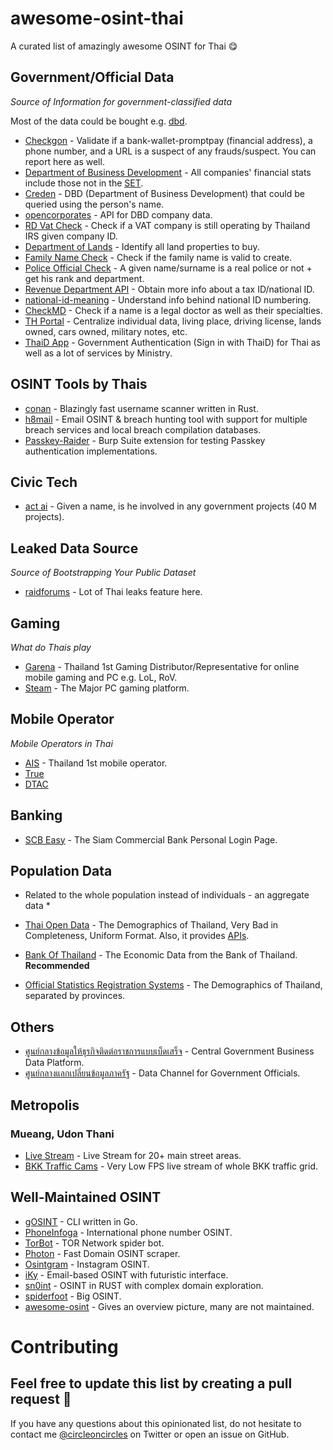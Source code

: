 # awesome-osint-thai
A curated list of amazingly awesome OSINT for Thai 😋

## Government/Official Data

*Source of Information for government-classified data*

Most of the data could be bought e.g. [dbd](https://medium.com/incubate-co-th/%E0%B9%81%E0%B8%8A%E0%B8%A3%E0%B9%8C%E0%B8%9B%E0%B8%A3%E0%B8%B0%E0%B8%AA%E0%B8%9A%E0%B8%81%E0%B8%B2%E0%B8%A3%E0%B8%93%E0%B8%9F%E0%B8%9A%E0%B8%81%E0%B8%95%E0%B8%9F%E0%B8%9A%E0%B8%98%E0%B9%8C/).

* [Checkgon](https://checkgon.go.th/) - Validate if a bank-wallet-promptpay (financial address), a phone number, and a URL is a suspect of any frauds/suspect. You can report here as well.
* [Department of Business Development](http://datawarehouse.dbd.go.th/) - All companies' financial stats include those not in the [SET](https://www.set.or.th/set/mainpage.do?language=en&country=US).
* [Creden](https://creden.co/creditscore/business/main.html) - DBD (Department of Business Development) that could be queried using the person's name.
* [opencorporates](https://opencorporates.com/) - API for DBD company data.
* [RD Vat Check](https://vsreg.rd.go.th/VATINFOWSWeb/jsp/VATInfoWSServlet#) - Check if a VAT company is still operating by Thailand IRS given company ID.
* [Department of Lands](http://dolwms.dol.go.th/tvwebp/) - Identify all land properties to buy.
* [Family Name Check](http://www.khonthai.com/online/WCHECKLNAME/) - Check if the family name is valid to create.
* [Police Official Check](https://www.thaipolice.net/) - A given name/surname is a real police or not + get his rank and department.
* [Revenue Department API](https://zenateconnect.github.io/RevenueDepartmentService/) - Obtain more info about a tax ID/national ID.
* [national-id-meaning](https://github.com/heypoom/national-id-meaning) - Understand info behind national ID numbering.
* [CheckMD](https://checkmd.tmc.or.th/) - Check if a name is a legal doctor as well as their specialties.
* [TH Portal](https://thportal.bora.dopa.go.th/#/) - Centralize individual data, living place, driving license, lands owned, cars owned, military notes, etc.
* [ThaiD App](https://play.google.com/store/apps/details?id=th.go.dopa.bora.dims.ddopa&hl=en&pli=1) - Government Authentication (Sign in with ThaiD) for Thai as well as a lot of services by Ministry.

## OSINT Tools by Thais
* [conan](https://github.com/tomhoma/conan) - Blazingly fast username scanner written in Rust.
* [h8mail](https://github.com/siamthanathack/h8mail) - Email OSINT & breach hunting tool with support for multiple breach services and local breach compilation databases.
* [Passkey-Raider](https://github.com/siamthanathack/Passkey-Raider) - Burp Suite extension for testing Passkey authentication implementations.

## Civic Tech
* [act ai](https://actai.co/) - Given a name, is he involved in any government projects (40 M projects).

## Leaked Data Source

*Source of Bootstrapping Your Public Dataset*

* [raidforums](https://raidforums.com/) - Lot of Thai leaks feature here.

## Gaming

*What do Thais play*

* [Garena](https://www.garena.co.th/) - Thailand 1st Gaming Distributor/Representative for online mobile gaming and PC e.g. LoL, RoV.
* [Steam](https://store.steampowered.com/) - The Major PC gaming platform.

## Mobile Operator

*Mobile Operators in Thai*

* [AIS](https://myais.ais.co.th/) - Thailand 1st mobile operator.
* [True](https://www.truecorp.co.th/)
* [DTAC](https://www.dtac.co.th/)

## Banking 

* [SCB Easy](https://www.scbeasy.com/v1.4/site/presignon/index.asp) - The Siam Commercial Bank Personal Login Page.

## Population Data

* Related to the whole population instead of individuals - an aggregate data *

* [Thai Open Data](https://data.go.th) - The Demographics of Thailand, Very Bad in Completeness, Uniform Format. Also, it provides [APIs](https://api.data.go.th).
* [Bank Of Thailand](https://apiportal.bot.or.th/bot/public/) - The Economic Data from the Bank of Thailand. __Recommended__
* [Official Statistics Registration Systems](http://stat.bora.dopa.go.th) - The Demographics of Thailand, separated by provinces.

## Others

* [ศูนย์กลางข้อมูลให้ธุรกิจติดต่อราชการแบบเบ็ดเสร็จ](https://biz.govchannel.go.th/) - Central Government Business Data Platform.
* [ศูนย์กลางแลกเปลี่ยนข้อมูลภาครัฐ](https://gdx.dga.or.th/Account/Login?ReturnUrl=%2f) - Data Channel for Government Officials.

## Metropolis
### Mueang, Udon Thani
* [Live Stream](http://streaming.udoncity.go.th/index.php) - Live Stream for 20+ main street areas. 
* [BKK Traffic Cams](http://www.bmatraffic.com/index.aspx) - Very Low FPS live stream of whole BKK traffic grid.

## Well-Maintained OSINT
* [gOSINT](https://github.com/Nhoya/gOSINT) - CLI written in Go.
* [PhoneInfoga](https://github.com/sundowndev/PhoneInfoga) - International phone number OSINT.
* [TorBot](https://github.com/DedSecInside/TorBot) - TOR Network spider bot.
* [Photon](https://github.com/s0md3v/Photon) - Fast Domain OSINT scraper.
* [Osintgram](https://github.com/Datalux/Osintgram) - Instagram OSINT.
* [iKy](https://github.com/kennbroorg/iKy) - Email-based OSINT with futuristic interface.
* [sn0int](https://github.com/kpcyrd/sn0int) - OSINT in RUST with complex domain exploration.
* [spiderfoot](https://github.com/smicallef/spiderfoot) - Big OSINT.
* [awesome-osint](https://github.com/jivoi/awesome-osint) - Gives an overview picture, many are not maintained.

# Contributing

Feel free to update this list by creating a pull request 🥰
---

If you have any questions about this opinionated list, do not hesitate to contact me [@circleoncircles](https://twitter.com/circleoncircles) on Twitter or open an issue on GitHub.